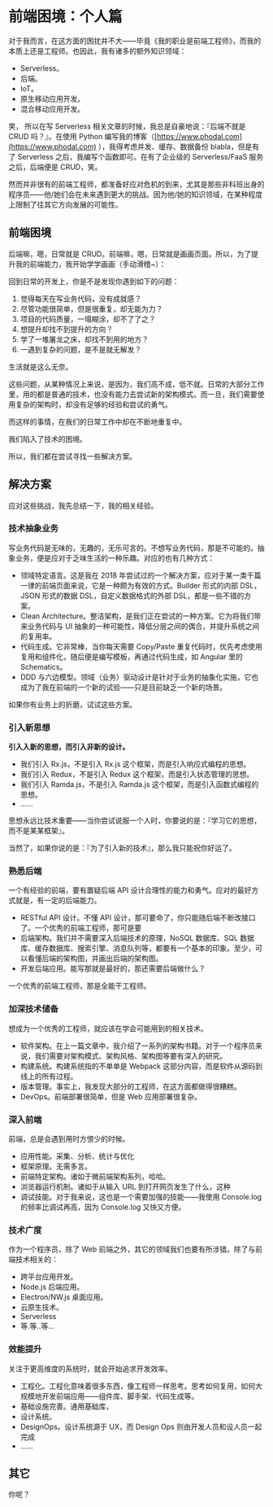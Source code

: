 # 前端困境：个人篇

对于我而言，在这方面的困扰并不大——毕竟《我的职业是前端工程师》，而我的本质上还是工程师。也因此，我有诸多的额外知识领域：

 - Serverless。
 - 后端。
 - IoT。
 - 原生移动应用开发。
 - 混合移动应用开发。

笑， 所以在写 Serverless 相关文章的时候，我总是自豪地说：『后端不就是 CRUD 吗？』。在使用 Python 编写我的博客（[https://www.phodal.com](https://www.phodal.com) ），我得考虑并发、缓存、数据备份 blabla，但是有了 Serverless 之后，我编写个函数即可。在有了企业级的 Serverless/FaaS 服务之后，后端便是 CRUD，笑。

然而并非很有的前端工程师，都准备好应对危机的到来，尤其是那些非科班出身的程序员——他/她们会在未来遇到更大的挑战。因为他/她的知识领域，在某种程度上限制了往其它方向发展的可能性。

## 前端困境

后端嘛，嗯，日常就是 CRUD。前端嘛，嗯，日常就是画画页面。所以，为了提升我的前端能力，我开始学学画画（手动滑稽~）：

回到日常的开发上，你是不是发现你遇到如下的问题：

1. 觉得每天在写业务代码，没有成就感？
2. 尽管功能很简单，但是很重复，却无能为力？
3. 项目的代码质量，一塌糊涂，却不了了之？
4. 想提升却找不到提升的方向？
5. 学了一堆屠龙之床，却找不到用的地方？
6. 一遇到复杂的问题，是不是就无解发？

生活就是这么无奈。

这些问题，从某种情况上来说，是因为，我们高不成，低不就。日常的大部分工作里，用的都是普通的技术，也没有能力去尝试新的架构模式。而一旦，我们需要使用复杂的架构时，却没有足够的经验和尝试的勇气。

而这样的事情，在我们的日常工作中却在不断地重复中。

我们陷入了技术的困境。

所以，我们都在尝试寻找一些解决方案。

## 解决方案

应对这些挑战，我先总结一下，我的相关经验。

### 技术抽象业务

写业务代码是无味的，无趣的，无乐可言的。不想写业务代码，那是不可能的。抽象业务，便是应对于乏味生活的一种乐趣。对应的也有几种方式：

 * 领域特定语言。这是我在 2018 年尝试过的一个解决方案，应对于某一类千篇一律的前端页面来说，它是一种颇为有效的方式。Builder 形式的内部 DSL，JSON 形式的数据 DSL，自定义数据格式的外部 DSL，都是一些不错的方案。
 * Clean Architecture。整洁架构，是我们正在尝试的一种方案。它为将我们带来业务代码与 UI 抽象的一种可能性，降低分层之间的偶合，并提升系统之间的复用率。
 * 代码生成。它非常棒，当你每天需要 Copy/Paste 重复代码时，优先考虑使用复用和组件化，随后便是编写模板，再通过代码生成，如 Angular 里的 Schematics。
 * DDD 与六边模型。领域（业务）驱动设计是针对于业务的抽象化实施，它也成为了我在前端的一个新的试验——只是目前缺乏一个新的场景。

如果你有业务上的折磨，试试这些方案。

### 引入新思想

**引入入新的思想，而引入非新的设计。**

 - 我们引入 Rx.js，不是引入 Rx.js 这个框架，而是引入响应式编程的思想。
 - 我们引入 Redux，不是引入 Redux 这个框架，而是引入状态管理的思想。
 - 我们引入 Ramda.js，不是引入 Ramda.js 这个框架，而是引入函数式编程的思想。
 - ……

思想永远比技术重要——当你尝试说服一个人时，你要说的是：『学习它的思想，而不是某某框架』。

当然了，如果你说的是：『为了引入新的技术』，那么我只能祝你好运了。

### 熟悉后端

一个有经验的前端，要有置疑后端  API 设计合理性的能力和勇气。应对的最好方式就是，有一定的后端能力。

 * RESTful API 设计。不懂 API 设计，那可要命了，你只能随后端不断改接口了。一个优秀的前端工程师，那可是要
 * 后端架构。我们并不需要深入后端技术的原理，NoSQL 数据库、SQL 数据库、缓存数据库、搜索引擎、消息队列等，都要有一个基本的印象。至少，可以看懂后端的架构图，并画出后端的架构图。
 * 开发后端应用。能写那就是最好的，那还需要后端做什么？

一个优秀的前端工程师，那是全能干工程师。

### 加深技术储备

想成为一个优秀的工程师，就应该在学会可能用到的相关技术。

 * 软件架构。在上一篇文章中，我介绍了一系列的架构书籍。对于一个程序员来说，我们需要对架构模式、架构风格、架构图等要有深入的研究。
 * 构建系统。构建系统指的不单单是 Webpack 这部分内容，而是软件从源码到线上的所有过程。
 * 版本管理。事实上，我发现大部分的工程师，在这方面都做得很糟糕。
 * DevOps。前端部署很简单，但是 Web 应用部署很复杂。

### 深入前端

前端，总是会遇到用时方恨少的时候。

 * 应用性能。采集、分析、统计与优化
 * 框架原理。无需多言。
 * 前端特定架构。诸如于微前端架构系列，哈哈。
 * 浏览器运行机制。诸如于从输入 URL 到打开网页发生了什么，这种
 * 调试技能。对于我来说，这也是一个需要加强的技能——我使用 Console.log 的频率比调试再高，因为 Console.log 又快又方便。

### 技术广度

作为一个程序员，除了 Web 前端之外，其它的领域我们也要有所涉猎。除了与前端技术相关的：

 * 跨平台应用开发。
 * Node.js 后端应用。
 * Electron/NW.js 桌面应用。
 * 云原生技术。
 * Serverless
 * 等.等..等...

### 效能提升

关注于更高维度的系统时，就会开始追求开发效率。

 * 工程化。工程化意味着很多东西，像工程师一样思考。思考如何复用，如何大规模地开发前端应用——组件库、脚手架、代码生成等。
 * 基础设施完善。通用基础库，
 * 设计系统。
 * DesignOps。设计系统源于 UX，而 Design Ops 则由开发人员和设人员一起完成
 * ……

## 其它

你呢？


